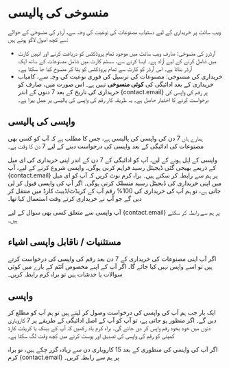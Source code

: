 # منسوخی کی پالیسی

ویب سائٹ پر خریداری کے لیے دستیاب مصنوعات کی نوعیت کی وجہ سے، آرڈر کی منسوخی کے حوالے سے کچھ اصول لاگو ہوتے ہیں:

-  آرڈرز کی منسوخی: صارف ویب سائٹ میں موجود تمام پروڈکٹس کو دریافت کرنے اور انہیں کارٹ میں شامل کرنے کے لیے آزاد ہے۔ ایسا کرنے سے، سسٹم کارٹ میں شامل مصنوعات کے ساتھ ایک آرڈر بناتا ہے۔ اس آرڈر کو کارٹ سے تمام پروڈکٹس کو ہٹا کر منسوخ کیا جا سکتا ہے۔
-  خریداری کی منسوخی: مصنوعات کی ترسیل کی فوری نوعیت کی وجہ سے، کامیاب خریداری کے بعد ادائیگی کی **کوئی منسوخی** نہیں ہے۔ اس صورت میں، صارف کو خریداری کی تاریخ کے بعد 7 دنوں کے اندر {contact.email} پر رقم کی واپسی کی درخواست کرنے کا اختیار حاصل ہے۔ یہ طریقہ کار رقم کی واپسی کی پالیسی پر عمل پیرا ہے۔

## واپسی کی پالیسی

ہمارے ہاں 7 دن کی واپسی کی پالیسی ہے، جس کا مطلب ہے کہ آپ کو کسی بھی مصنوعات کی ادائیگی کے بعد واپسی کی درخواست دینے کے لیے 7 دن کا وقت ہے۔

واپسی کے اہل ہونے کے لیے، آپ کو ادائیگی کے 7 دن کے اندر اپنی خریداری کی ای میل کے ذریعے بھیجی گئی ڈیجیٹل رسید فراہم کرنی ہوگی۔ واپسی شروع کرنے کے لیے، آپ {contact.email} پر ہم سے رابطہ کر سکتے ہیں۔ براہ کرم نوٹ کریں کہ آپ کو ای میل میں اپنی خریداری کی ڈیجیٹل رسید منسلک کرنی ہوگی۔ اگر آپ کی واپسی قبول کر لی جاتی ہے، تو ہم آپ کی خریداری کی 100% رقم آپ کے کریڈٹ/ڈیبٹ کارڈ میں منتقل کر دیں گے جو آپ نے خریداری کرتے وقت استعمال کیا تھا۔

آپ واپسی سے متعلق کسی بھی سوال کے لیے {contact.email} پر ہم سے رابطہ کر سکتے ہیں۔

## مستثنیات / ناقابل واپسی اشیاء

اگر آپ اپنی مصنوعات کی خریداری کے 7 دن بعد رقم کی واپسی کی درخواست کرتے ہیں تو اسے واپس نہیں کیا جائے گا۔ اگر آپ کے اپنے مخصوص آئٹم کے بارے میں کوئی سوالات یا خدشات ہیں تو براہ کرم رابطہ کریں۔

## واپسی

ایک بار جب ہم آپ کی واپسی کی درخواست وصول کر لیتے ہیں تو ہم آپ کو مطلع کر دیں گے۔ اگر منظور ہو جاتی ہے، تو آپ کو آپ کے اصل ادائیگی کے طریقے پر 7 کاروباری دنوں میں خود بخود رقم واپس کر دی جائے گی۔ براہ کرم یاد رکھیں کہ آپ کے بینک یا کریڈٹ کارڈ کمپنی کو رقم کی واپسی کی تصدیق اور پوسٹ کرنے میں کچھ وقت لگ سکتا ہے۔

اگر آپ کی واپسی کی منظوری کے بعد 15 کاروباری دن سے زیادہ گزر چکے ہیں، تو براہ کرم {contact.email} پر ہم سے رابطہ کریں۔
